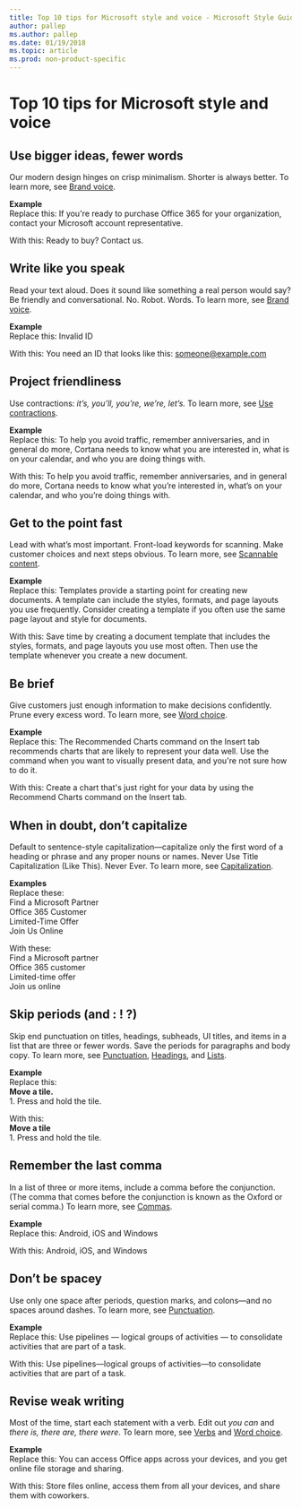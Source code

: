 ```yaml
---
title: Top 10 tips for Microsoft style and voice - Microsoft Style Guide
author: pallep
ms.author: pallep
ms.date: 01/19/2018
ms.topic: article
ms.prod: non-product-specific
---
```


# Top 10 tips for Microsoft style and voice

## Use bigger ideas, fewer words
Our modern design hinges on crisp minimalism. Shorter is always better. To
learn more, see [Brand voice](~/brand-voice-above-all-simple-human.md).

**Example**<br />Replace this: If you're ready to purchase Office 365 for your organization, contact your Microsoft account representative.

With this: Ready to buy? Contact us.

## Write like you speak
Read your text aloud. Does it sound like something a real person would
say? Be friendly and conversational. No. Robot. Words. To
learn more, see [Brand voice](~/brand-voice-above-all-simple-human.md).

**Example**<br />Replace this: Invalid ID

With this: You need an ID that looks like this: <someone@example.com>

## Project friendliness
Use contractions: *it’s, you’ll, you’re, we’re, let’s.* To learn more, see [Use contractions](~/word-choice/use-contractions.md).

**Example**<br />Replace this: To help you avoid traffic, remember anniversaries, and 
in general do more, Cortana needs to know what you are interested in, what is on your calendar, 
and who you are doing things with. 

With this: To help you avoid traffic, remember anniversaries, and in general do more, 
Cortana needs to know what you’re interested in, what’s on your calendar, and who you’re doing things with.

## Get to the point fast
Lead with what’s most important. Front-load keywords for scanning. Make
customer choices and next steps obvious. To learn more, see [Scannable content](~/scannable-content/index.md).

**Example**<br />Replace this: Templates
provide a starting point for creating new documents. A template can
include the styles, formats, and page layouts you use frequently.
Consider creating a template if you often use the same page layout and
style for documents.

With this: Save
time by creating a document template that includes the styles, formats,
and page layouts you use most often. Then use the template whenever you
create a new document.

## Be brief
Give customers just enough information to make decisions confidently. Prune every excess word. To learn more, see [Word choice](~/word-choice/index.md).

**Example**<br />Replace this:
The Recommended Charts command on the Insert tab recommends charts that
are likely to represent your data well. Use the command when you want
to visually present data, and you're not sure how to do it. 

With this: Create a chart that's just right for your data by using the Recommend Charts command on the Insert tab.

## When in doubt, don’t capitalize
Default to sentence-style capitalization—capitalize only the first word of
a heading or phrase and any proper nouns or names. Never Use Title
Capitalization (Like This). Never Ever. To learn more, see [Capitalization](~/capitalization.md).

**Examples**<br />Replace these: <br />Find a Microsoft Partner<br />Office 365 Customer<br />Limited-Time Offer<br />Join Us Online

With these:<br />Find a Microsoft partner<br />Office 365 customer<br />Limited-time offer<br />Join us online

## Skip periods (and : \! ?)
Skip end punctuation on titles, headings, subheads, UI titles, and
items in a list that are three or fewer words. Save the periods for
paragraphs and body copy. To learn more, see [Punctuation](~/punctuation/index.md), [Headings](~/scannable-content/headings.md), and [Lists](~/scannable-content/lists.md). 

**Example**<br />Replace this:<br />**Move a tile.**<br />1\. Press and hold the tile.

With this:<br />**Move a tile**<br />1\. Press and hold the tile.

## Remember the last comma
In a list of three or more items, include a comma before the conjunction. (The comma that comes before the conjunction is known as the Oxford or serial comma.) To learn more, see [Commas](~/punctuation/commas.md). 

**Example**<br />Replace this: Android, iOS and Windows

With this: Android, iOS, and Windows

## Don’t be spacey
Use only one space after periods, question marks, and colons—and no spaces around dashes. To learn more, see [Punctuation](~/punctuation/index.md).

**Example**<br />Replace this: Use pipelines — logical groups of activities — to consolidate activities that are part of a task.

With this: Use pipelines—logical groups of activities—to consolidate activities that are part of a task.

## Revise weak writing
Most of the time, start each statement with a verb. Edit out *you can* and *there is, there are, there were*. To learn more, see [Verbs](~/grammar/verbs.md) and [Word choice](~/word-choice/index.md).

**Example**<br />Replace this: You can access Office apps across your devices, and you get online file storage and sharing.

With this: Store files online, access them from all your devices, and share them with coworkers.

